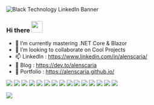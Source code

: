![Black Technology LinkedIn Banner](https://user-images.githubusercontent.com/63664995/224469636-3a41907a-b07f-488a-9d42-b773f79f71fe.png)


### Hi there <img src="https://raw.githubusercontent.com/MartinHeinz/MartinHeinz/master/wave.gif" width="30px">

<!-- - 🔭 I’m currently working on ... -->
- 🌱 I’m currently mastering .NET Core & Blazor 
- 👯 I’m looking to collaborate on Cool Projects
- 📫 LinkedIn  : https://www.linkedin.com/in/alenscaria/
- 📝 Blog      : https://dev.to/alenscaria
- 💼 Portfolio : https://alenscaria.github.io/
<!-- - 💬 Ask me about anything
- 🤔 I’m looking for help with Backend Development
-->



<img src="https://img.shields.io/badge/dialogflow-FF9800?style=for-the-badge&logo=dialogflow&logoColor=white" /> <img src="https://img.shields.io/badge/dev.to-0A0A0A?style=for-the-badge&logo=devdotto&logoColor=white" /> <img src="https://img.shields.io/badge/Figma-F24E1E?style=for-the-badge&logo=figma&logoColor=white" /> <img src="https://img.shields.io/badge/Bootstrap-563D7C?style=for-the-badge&logo=bootstrap&logoColor=white" /> <img src="https://img.shields.io/badge/firebase-ffca28?style=for-the-badge&logo=firebase&logoColor=black" /> <!-- <img src="https://img.shields.io/badge/Node.js-339933?style=for-the-badge&logo=nodedotjs&logoColor=white" /> --> <img src="https://img.shields.io/badge/React-20232A?style=for-the-badge&logo=react&logoColor=61DAFB" /> <img src="https://img.shields.io/badge/Visual_Studio_Code-0078D4?style=for-the-badge&logo=visual%20studio%20code&logoColor=white" /> <img src="https://img.shields.io/badge/C-00599C?style=for-the-badge&logo=c&logoColor=white" /> <img src="https://img.shields.io/badge/CSS3-1572B6?style=for-the-badge&logo=css3&logoColor=white" /> <img src="https://img.shields.io/badge/HTML5-E34F26?style=for-the-badge&logo=html5&logoColor=white" /> <img src="https://img.shields.io/badge/Java-ED8B00?style=for-the-badge&logo=java&logoColor=white" /> <img src="https://img.shields.io/badge/JavaScript-323330?style=for-the-badge&logo=javascript&logoColor=F7DF1E" /> 
<img src="https://img.shields.io/badge/LaTeX-47A141?style=for-the-badge&logo=LaTeX&logoColor=white" /> <img src="https://img.shields.io/badge/Linux-FCC624?style=for-the-badge&logo=linux&logoColor=black" /> <img src="https://img.shields.io/badge/GIT-E44C30?style=for-the-badge&logo=git&logoColor=white" /> 

<!-- <img src="https://activity-graph.herokuapp.com/graph?username=alenscaria&theme=minimal" /> -->

<!-- <img src="https://github-profile-summary-cards.vercel.app/api/cards/profile-details?username=alenscaria&theme=vue" /> -->

<img src="https://github-readme-stats.vercel.app/api?username=alenscaria" /> 

<!-- <img src="https://github-readme-stats.vercel.app/api/top-langs/?username=alenscaria" /> -->

<!-- <img src="https://github-profile-trophy.vercel.app/?username=alenscaria" /> -->

<!-- <img src="https://github-readme-streak-stats.herokuapp.com/?user=alenscaria" /> -->

<!-- <img src="https://hits.seeyoufarm.com/api/count/incr/badge.svg?url=https%3A%2F%2Fgithub.com%2Falenscaria1212%2Fhit-counter" /> -->
